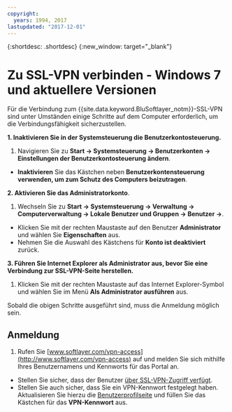 ```yaml
---
copyright:
  years: 1994, 2017
lastupdated: "2017-12-01"
---
```


{:shortdesc: .shortdesc}
{:new_window: target="_blank"}

# Zu SSL-VPN verbinden - Windows 7 und aktuellere Versionen

Für die Verbindung zum {{site.data.keyword.BluSoftlayer_notm}}-SSL-VPN sind unter Umständen einige Schritte auf dem Computer erforderlich, um die Verbindungsfähigkeit sicherzustellen.

**1. Inaktivieren Sie in der Systemsteuerung die Benutzerkontosteuerung.**

1. Navigieren Sie zu **Start -> Systemsteuerung -> Benutzerkonten -> Einstellungen der Benutzerkontosteuerung ändern**.
* **Inaktivieren** Sie das Kästchen neben **Benutzerkontensteuerung verwenden, um zum Schutz des Computers beizutragen**.

**2. Aktivieren Sie das Administratorkonto**.

1. Wechseln Sie zu **Start -> Systemsteuerung -> Verwaltung -> Computerverwaltung -> Lokale Benutzer und Gruppen -> Benutzer ->**. 
* Klicken Sie mit der rechten Maustaste auf den Benutzer **Administrator** und wählen Sie **Eigenschaften** aus. 
* Nehmen Sie die Auswahl des Kästchens für **Konto ist deaktiviert** zurück.

**3. Führen Sie Internet Explorer als Administrator aus, bevor Sie eine Verbindung zur SSL-VPN-Seite herstellen.**

1. Klicken Sie mit der rechten Maustaste auf das Internet Explorer-Symbol und wählen Sie im Menü **Als Administrator ausführen** aus.

Sobald die obigen Schritte ausgeführt sind, muss die Anmeldung möglich sein. 

## Anmeldung

1. Rufen Sie [www.softlayer.com/vpn-access](http://www.softlayer.com/vpn-access) auf und melden Sie sich mithilfe Ihres Benutzernamens und Kennworts für das Portal an. 
* Stellen Sie sicher, dass der Benutzer [über SSL-VPN-Zugriff verfügt](edit-users-vpn-access.html).  
* Stellen Sie auch sicher, dass Sie ein VPN-Kennwort festgelegt haben. Aktualisieren Sie  hierzu die [Benutzerprofilseite](https://control.softlayer.com/account/user/profile) und füllen Sie das Kästchen für das **VPN-Kennwort** aus.
